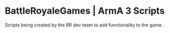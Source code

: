 BattleRoyaleGames | ArmA 3 Scripts
==================================

Scripts being created by the BR dev team to add functionality to the game.
